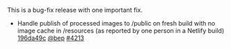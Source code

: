 

This is a bug-fix release with one important fix.


* Handle publish of processed images to /public on fresh build with no image cache in /resources (as reported by one person in a Netlify build) [196da49c](https://github.com/gohugoio/hugo/commit/196da49c9d906fbae6d389fdd32b80c27cb38de4) [@bep](https://github.com/bep) [#4213](https://github.com/gohugoio/hugo/issues/4213)






